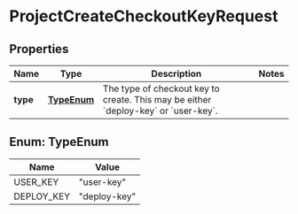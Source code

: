 

# ProjectCreateCheckoutKeyRequest


## Properties

| Name | Type | Description | Notes |
|------------ | ------------- | ------------- | -------------|
|**type** | [**TypeEnum**](#TypeEnum) | The type of checkout key to create. This may be either &#x60;deploy-key&#x60; or &#x60;user-key&#x60;. |  |



## Enum: TypeEnum

| Name | Value |
|---- | -----|
| USER_KEY | &quot;user-key&quot; |
| DEPLOY_KEY | &quot;deploy-key&quot; |



